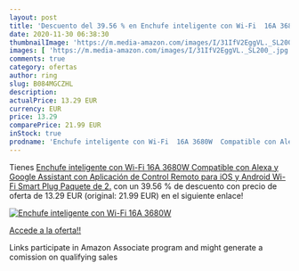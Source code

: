 ```yaml
---
layout: post
title: 'Descuento del 39.56 % en Enchufe inteligente con Wi-Fi  16A 3680W'
date: 2020-11-30 06:38:30
thumbnailImage: 'https://m.media-amazon.com/images/I/31IfV2EggVL._SL200_.jpg'
images: [ 'https://m.media-amazon.com/images/I/31IfV2EggVL._SL200_.jpg' ]
comments: true
category: ofertas
author: ring
slug: B084MGCZHL
description:
actualPrice: 13.29 EUR
currency: EUR
price: 13.29
comparePrice: 21.99 EUR
inStock: true
prodname: 'Enchufe inteligente con Wi-Fi  16A 3680W  Compatible con Alexa y Google Assistant  con Aplicación de Control Remoto para iOS y Android  Wi-Fi Smart Plug  Paquete de 2.'
---
```


Tienes [Enchufe inteligente con Wi-Fi  16A 3680W  Compatible con Alexa y Google Assistant  con Aplicación de Control Remoto para iOS y Android  Wi-Fi Smart Plug  Paquete de 2.](https://www.amazon.es/dp/B084MGCZHL/?tag=tolees-21) con un 39.56 % de descuento con precio de oferta de 13.29 EUR (original: 21.99 EUR) en el siguiente enlace!

[![Enchufe inteligente con Wi-Fi  16A 3680W](https://m.media-amazon.com/images/I/31IfV2EggVL._SL200_.jpg)](https://www.amazon.es/dp/B084MGCZHL/?tag=tolees-21)

[Accede a la oferta!!](https://www.amazon.es/dp/B084MGCZHL/?tag=tolees-21)

Links participate in Amazon Associate program and might generate a comission on qualifying sales



